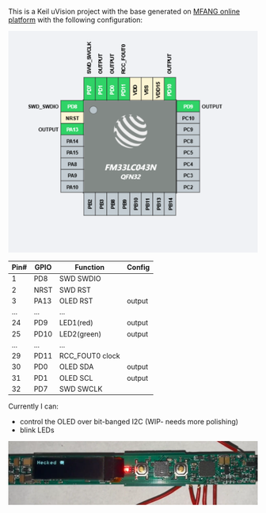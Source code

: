This is a Keil uVision project with the base generated on [MFANG online platform](https://mfang2.fmdevelopers.com.cn) with the following configuration:

![alt text](img/image.png)

|Pin#|GPIO|  Function  |Config|
|----|----|------------|------|
|1   |PD8 | SWD SWDIO  |
|2   |NRST| SWD RST    |
|3   |PA13| OLED RST   |output
|... |... |...         |
|24  |PD9 | LED1(red)  |output
|25  |PD10| LED2(green)|output
|... |... |...         |
|29  |PD11|RCC_FOUT0 clock|
|30  |PD0 |OLED SDA    |output
|31  |PD1 |OLED SCL    |output
|32  |PD7 |SWD SWCLK   |


Currently I can:
-   control the OLED over bit-banged I2C (WIP- needs more polishing)
-   blink LEDs

[![video](img/video_thumbnail.png)](img/blinking_hecked.mp4)


